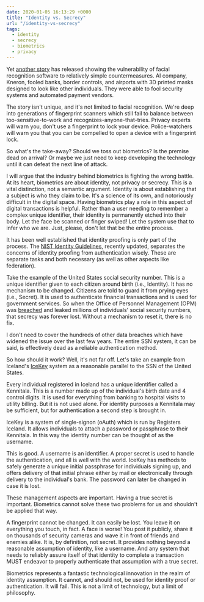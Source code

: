 ```yaml
---
date: 2020-01-05 16:13:29 +0000
title: "Identity vs. Secrecy"
url: "/identity-vs-secrecy"
tags:
  - identity
  - secrecy
  - biometrics
  - privacy
---
```


Yet [another story][] has released showing the vulnerability of
facial recognition software to relatively simple countermeasures.
AI company, Kneron, fooled banks, border controls, and airports
with 3D printed masks designed to look like other individuals.
They were able to fool security systems and automated payment
vendors.

The story isn't unique, and it's not limited to facial
recognition. We're deep into generations of fingerprint scanners
which still fail to balance between too-sensitive-to-work and
recognizes-anyone-that-tries. Privacy experts will warn you, don't
use a fingerprint to lock your device. Police-watchers will warn
you that you can be compelled to open a device with a fingerprint
lock.

So what's the take-away? Should we toss out biometrics? Is the
premise dead on arrival? Or maybe we just need to keep developing
the technology until it can defeat the next line of attack.

I will argue that the industry behind biometrics is fighting the
wrong battle. At its heart, biometrics are about identity, not
privacy or secrecy.  This is a vital distinction, not a semantic
argument. Identity is about establishing that a subject is who
they claim to be. It's a science of its own, and notoriously
difficult in the digital space. Having biometrics play a role in
this aspect of digital transactions is helpful. Rather than a user
needing to remember a complex unique identifier, their identity is
permanently etched into their body. Let the face be scanned or
finger swiped! Let the system use that to infer who we are. Just,
please, don't let that be the entire process.

It has been well established that identity proofing is only part
of the process. The [NIST Identity Guidelines][], recently
updated, separates the concerns of identity proofing from
authentication wisely. These are separate tasks and both necessary
(as well as other aspects like federation).

Take the example of the United States social security number. This
is a unique identifier given to each citizen around birth (i.e.,
Identity). It has no mechanism to be changed. Citizens are told to
guard it from prying eyes (i.e., Secret). It is used to
authenticate financial transactions and is used for government
services. So when the Office of Personnel Management (OPM) was
[breached][] and leaked millions of individuals' social security
numbers, that secrecy was forever lost. Without a mechanism to
reset it, there is no fix.

I don't need to cover the hundreds of other data breaches which
have widened the issue over the last few years. The entire SSN
system, it can be said, is effectively dead as a reliable
authentication method.

So how should it work? Well, it's not far off. Let's take an
example from Iceland's [IceKey][] system as a reasonable parallel
to the SSN of the United States.

Every individual registered in Iceland has a unique identifier
called a Kennitala. This is a number made up of the individual's
birth date and 4 control digits. It is used for everything from
banking to hospital visits to utility billing. But it is not used
alone. For identity purposes a Kennitala may be sufficient, but
for authentication a second step is brought in.

IceKey is a system of single-signon (oAuth) which is run by
Registers Iceland. It allows individuals to attach a password or
passphrase to their Kennitala. In this way the identity number can
be thought of as the username.

This is good. A username is an identifier. A proper secret is used
to handle the authentication, and all is well with the world.
IceKey has methods to safely generate a unique initial passphrase
for individuals signing up, and offers delivery of that initial
phrase either by mail or electronically through delivery to the
individual's bank. The password can later be changed in case it is
lost.

These management aspects are important. Having a true secret is
important. Biometrics cannot solve these two problems for us and
shouldn't be applied that way.

A fingerprint cannot be changed. It can easily be lost. You leave
it on everything you touch, in fact. A face is worse! You post it
publicly, share it on thousands of security cameras and wave it in
front of friends and enemies alike. It is, by definition, not
secret. It provides nothing beyond a reasonable assumption of
identity, like a username. And any system that needs to reliably
assure itself of that identity to complete a transaction MUST
endeavor to properly authenticate that assumption with a true
secret.

Biometrics represents a fantastic technological innovation in the
realm of identity assumption. It cannot, and should not, be used
for identity proof or authentication. It will fail. This is not
a limit of technology, but a limit of philosophy.


  [another story]: https://interestingengineering.com/printed-masks-fool-airport-facial-recognition-technology-researchers-discovered
    "Printed Masks Fool Airport Facial Recognition Technology, Researchers Discovered"

  [NIST Identity Guidelines]: https://pages.nist.gov/800-63-3/
    "NIST Identity Guidelines"

  [breached]: https://en.wikipedia.org/wiki/Office_of_Personnel_Management_data_breach
    "Office of Personnel Management data breach"

  [IceKey]: https://www.island.is/en/icekey-e---certificate/about-icekey/
    "About the IceKey system"

<!--  vim: set shiftwidth=4 tabstop=4 expandtab: -->
